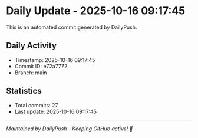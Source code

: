 # Daily Update - 2025-10-16 09:17:45

This is an automated commit generated by DailyPush.

## Daily Activity
- Timestamp: 2025-10-16 09:17:45
- Commit ID: e72a7772
- Branch: main

## Statistics
- Total commits: 27
- Last update: 2025-10-16 09:17:45

---
*Maintained by DailyPush - Keeping GitHub active! 🚀*
